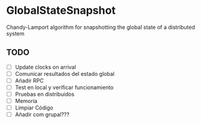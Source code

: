 # GlobalStateSnapshot
Chandy-Lamport algorithm for snapshotting the global state of a distributed system

## TODO

- [ ] Update clocks on arrival
- [ ] Comunicar resultados del estado global
- [ ] Añadir RPC
- [ ] Test en local y verificar funcionamiento
- [ ] Pruebas en distribuidos
- [ ] Memoria
- [ ] Limpiar Código
- [ ] Añadir com grupal???